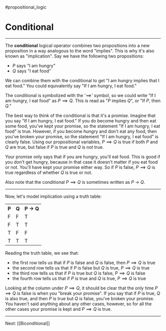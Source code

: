 #propositional_logic 

# Conditional

---

The **conditional** logical operator combines two propositions into a new proposition in a way analogous to the word "implies". This is why it's also known as "implication". Say we have the following two propositions:

- $P$ says "I am hungry"
- $Q$ says "I eat food"

We can combine them with the conditional to get "I am hungry implies that I eat food." You could equivalently say "If I am hungry, I eat food."

The conditional is symbolized with the '$\implies$' symbol, so we could write "If I am hungry, I eat food" as $P \implies Q$. This is read as "$P$ implies $Q$", or "If $P$, then $Q$."

The best way to think of the conditional is that it's a promise. Imagine that you say "If I am hungry, I eat food." If you do become hungry and then eat some food, you've kept your promise, so the statement "If I am hungry, I eat food" is true. However, if you become hungry and don't eat any food, then you've broken your promise, so the statement "If I am hungry, I eat food" is clearly false. Using our propositional variables, $P \implies Q$ is true if both $P$ and $Q$ are true, but false if $P$ is true and $Q$ is not true.

Your promise only says that if you are hungry, you'll eat food. This is good if you don't get hungry, because in that case it doesn't matter if you eat food or not. You'll have kept your promise either way. So if $P$ is false, $P \implies Q$ is true regardless of whether $Q$ is true or not.

Also note that the conditional $P \implies Q$ is sometimes written as $P$ -> $Q$.

---

Now, let's model implication using a truth table:

<html>
	<table>
		<tr>
			<th>P</th>
			<th>Q</th>
			<th>P -> Q</th>
		</tr>
		<tr>
			<td>F</td>
			<td>F</td>
			<td>T</td>
		</tr>
		<tr>
			<td>F</td>
			<td>T</td>
			<td>T</td>
		</tr>
		<tr>
			<td>T</td>
			<td>F</td>
			<td>F</td>
		</tr>
		<tr>
			<td>T</td>
			<td>T</td>
			<td>T</td>
		</tr>
	</table>
</html>

Reading the truth table, we see that:

- the first row tells us that if $P$ is false and $Q$ is false, then $P \implies Q$ is true
- the second row tells us that if $P$ is false but $Q$ is true, $P \implies Q$ is true
- the third row tells us that if $P$ is true but $Q$ is false, $P \implies Q$ is false
- the fourth row tells us that if $P$ is true and $Q$ is true, $P \implies Q$ is true

Looking at the column under $P \implies Q$, it should be clear that the only time $P \implies Q$ is false is when you "break your promise". If you say that if $P$ is true, $Q$ is also true, and then $P$ is true but $Q$ is false, you've broken your promise. You haven't said anything about any other cases, however, so for all the other cases your promise is kept and $P \implies Q$ is true.

---

Next: [[Biconditional]]